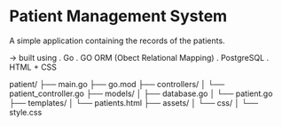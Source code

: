# Patient Management System

A simple application containing the records of the patients.

-> built using
. Go
. GO ORM (Obect Relational Mapping)
. PostgreSQL
. HTML + CSS

patient/
├── main.go
├── go.mod
├── controllers/
│ └── patient_controller.go
├── models/
│ ├── database.go
│ └── patient.go
├── templates/
│ └── patients.html
├── assets/
│ └── css/
│ └── style.css
